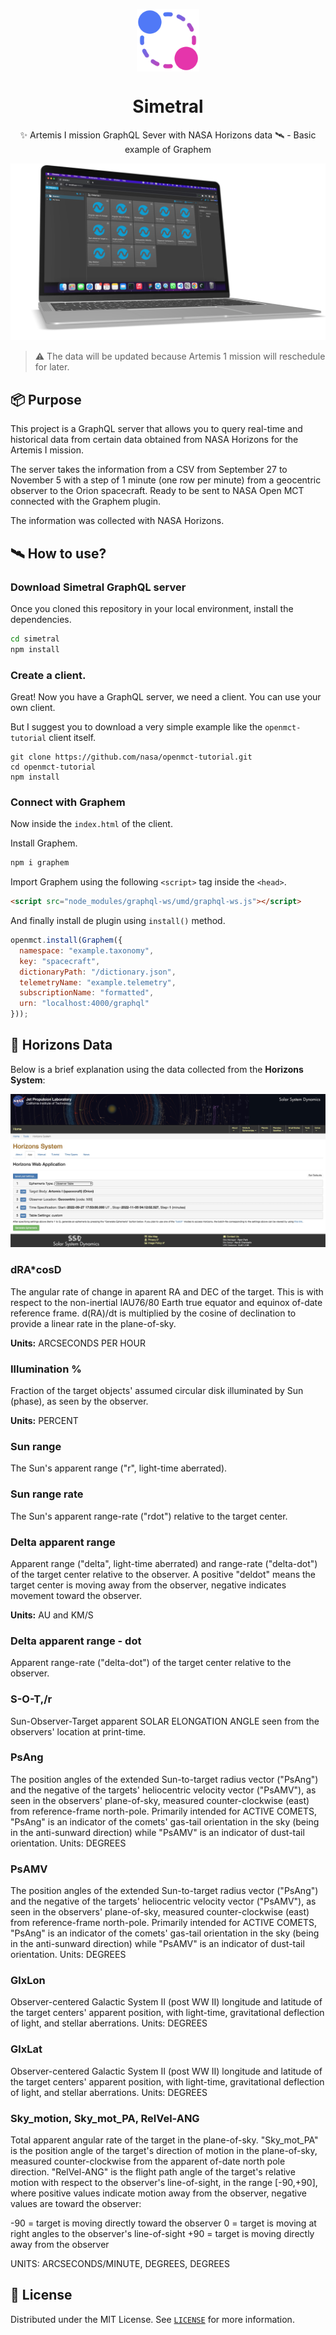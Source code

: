 <p align="center">
  <img
    src=".github/logo.png"
    align="center"
    width="100"
    alt="Artemis GraphQL Server"
    title="Artemis GraphQL Server"
  />
  <h1 align="center">Simetral</h1>
</p>

<p align="center">
  ✨ Artemis I mission GraphQL Sever with NASA Horizons data 🛰 - Basic example of Graphem
</p>

![Demo of Simetral](./.github/demo.png)


> ⚠️ The data will be updated because Artemis 1 mission will reschedule for later.


## 📦 Purpose

This project is a GraphQL server that allows you to query real-time and historical data from certain data obtained from NASA Horizons for the Artemis I mission.

The server takes the information from a CSV from September 27 to November 5 with a step of 1 minute (one row per minute) from a geocentric observer to the Orion spacecraft. Ready to be sent to NASA Open MCT connected with the Graphem plugin.

The information was collected with NASA Horizons.

## 🛰 How to use?

### Download Simetral GraphQL server
Once you cloned this repository in your local environment, install the dependencies.

```sh
cd simetral
npm install
```

### Create a client.
Great! Now you have a GraphQL server, we need a client. You can use your own client.

But I suggest you to download a very simple example like the `openmct-tutorial` client itself.

```
git clone https://github.com/nasa/openmct-tutorial.git
cd openmct-tutorial
npm install
```

### Connect with Graphem
Now inside the `index.html` of the client.

Install Graphem.
```sh
npm i graphem
```

Import Graphem using the following `<script>` tag inside the `<head>`.
```html
<script src="node_modules/graphql-ws/umd/graphql-ws.js"></script>
```

And finally install de plugin using `install()` method.
```js
openmct.install(Graphem({
  namespace: "example.taxonomy",
  key: "spacecraft",
  dictionaryPath: "/dictionary.json",
  telemetryName: "example.telemetry",
  subscriptionName: "formatted",
  urn: "localhost:4000/graphql"
}));
```


## 🚀 Horizons Data

Below is a brief explanation using the data collected from the **Horizons System**:

![Horizons System Screenshot](./.github/horizons.jpeg)

### dRA\*cosD

The angular rate of change in aparent RA and DEC of the target. This is with respect to the non-inertial IAU76/80 Earth true equator and equinox of-date reference frame. d(RA)/dt is multiplied by the cosine of declination
to provide a linear rate in the plane-of-sky.

**Units:** ARCSECONDS PER HOUR

### Illumination %

Fraction of the target objects' assumed circular disk illuminated by Sun (phase), as seen by the observer.

**Units:** PERCENT

### Sun range

The Sun's apparent range ("r", light-time aberrated).

### Sun range rate

The Sun's apparent range-rate ("rdot") relative to the target center.

### Delta apparent range

Apparent range ("delta", light-time aberrated) and range-rate ("delta-dot") of the target center relative to the observer. A positive "deldot" means the target center is moving away from the observer, negative indicates movement toward the observer.

**Units:** AU and KM/S

### Delta apparent range - dot

Apparent range-rate ("delta-dot") of the target center relative to the observer.

### S-O-T,/r

Sun-Observer-Target apparent SOLAR ELONGATION ANGLE seen from the observers' location at print-time.

### PsAng

The position angles of the extended Sun-to-target radius vector ("PsAng") and the negative of the targets' heliocentric velocity vector ("PsAMV"), as seen in the observers' plane-of-sky, measured counter-clockwise (east) from reference-frame north-pole. Primarily intended for ACTIVE COMETS, "PsAng" is an indicator of the comets' gas-tail orientation in the sky (being in the anti-sunward direction) while "PsAMV" is an indicator of dust-tail orientation.
Units: DEGREES

### PsAMV

The position angles of the extended Sun-to-target radius vector ("PsAng") and the negative of the targets' heliocentric velocity vector ("PsAMV"), as seen in the observers' plane-of-sky, measured counter-clockwise (east) from reference-frame north-pole. Primarily intended for ACTIVE COMETS, "PsAng" is an indicator of the comets' gas-tail orientation in the sky (being in the anti-sunward direction) while "PsAMV" is an indicator of dust-tail orientation.
Units: DEGREES

### GlxLon

Observer-centered Galactic System II (post WW II) longitude and latitude of the target centers' apparent position, with light-time, gravitational deflection of light, and stellar aberrations. Units: DEGREES

### GlxLat

Observer-centered Galactic System II (post WW II) longitude and latitude of the target centers' apparent position, with light-time, gravitational deflection of light, and stellar aberrations. Units: DEGREES

### Sky_motion, Sky_mot_PA, RelVel-ANG

Total apparent angular rate of the target in the plane-of-sky. "Sky_mot_PA" is the position angle of the target's direction of motion in the plane-of-sky, measured counter-clockwise from the apparent of-date north pole direction. "RelVel-ANG" is the flight path angle of the target's relative motion with respect to the observer's line-of-sight, in the range [-90,+90], where positive values indicate motion away from the observer, negative values are toward the observer:

-90 = target is moving directly toward the observer
0 = target is moving at right angles to the observer's line-of-sight
+90 = target is moving directly away from the observer

UNITS: ARCSECONDS/MINUTE, DEGREES, DEGREES

## 📃 License

Distributed under the MIT License.
See [`LICENSE`](./LICENSE) for more information.
